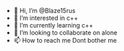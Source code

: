 - 👋 Hi, I’m @Blaze15rus
- 👀 I’m interested in c++
- 🌱 I’m currently learning c++
- 💞️ I’m looking to collaborate on alone
- 📫 How to reach me Dont bother me

<!---
Blaze15rus/Blaze15rus is a ✨ special ✨ repository because its `README.md` (this file) appears on your GitHub profile.
You can click the Preview link to take a look at your changes.
--->
